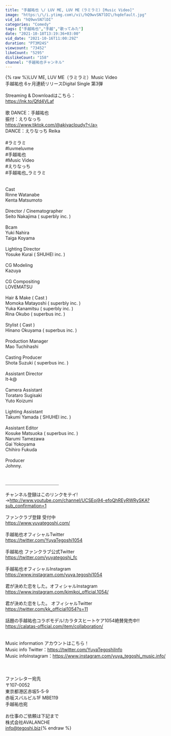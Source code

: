 ```yaml
---
title: "手越祐也 \/ LUV ME, LUV ME（ラミラミ）[Music Video]"
image: "https:\/\/i.ytimg.com\/vi\/hQ9wvSN7lDI\/hqdefault.jpg"
vid_id: "hQ9wvSN7lDI"
categories: "Comedy"
tags: ["手越祐也","手越","歌ってみた"]
date: "2021-10-18T13:19:36+03:00"
vid_date: "2021-10-16T11:00:29Z"
duration: "PT3M24S"
viewcount: "73452"
likeCount: "5295"
dislikeCount: "158"
channel: "手越祐也チャンネル"
---
```

{% raw %}LUV ME, LUV ME（ラミラミ）Music Video　<br />手越祐也 6ヶ月連続リリースDigital Single 第3弾<br /><br />Streaming &amp; Downloadはこちら：<br /><a rel="nofollow" target="blank" href="https://lnk.to/Qfd4VLaf">https://lnk.to/Qfd4VLaf</a><br /><br />歌 DANCE：手越祐也<br />振付：えりなっち <br /><a rel="nofollow" target="blank" href="https://www.tiktok.com/@akiyacloudy?">https://www.tiktok.com/@akiyacloudy?</a><br />DANCE：えりなっち Reika<br /><br />#ラミラミ<br />#luvmeluvme<br />#手越祐也<br />#Music Video<br />#えりなっち<br />#手越祐也_ラミラミ<br /><br /><br />Cast <br />Rinne Watanabe<br />Kenta Matsumoto<br /><br />Director / Cinematographer <br />Seito Nakajima ( superbly inc. )<br /><br />Bcam<br />Yuki Nahira <br />Taiga Koyama<br /><br />Lighting Director <br />Yosuke Kurai ( SHUHEI inc. )<br /><br />CG Modeling<br />Kazuya<br /><br />CG Compositing<br />LOVEMATSU<br /><br />Hair &amp; Make ( Cast )<br />Momoka Matayoshi ( superbly inc. )<br />Yuka Kanamitsu ( superbly inc. )<br />Rina Okubo ( superbus inc. )<br /><br />Stylist ( Cast )<br />Hinano Okuyama ( superbus inc. )<br /><br />Production Manager <br />Mao Tuchihashi<br /><br />Casting Producer <br />Shota Suzuki ( superbus inc. )<br /><br />Assistant Director <br />It-k@<br /><br />Camera Assistant <br />Torataro Sugisaki <br />Yuto Koizumi<br /><br />Lighting Assistant <br />Takumi Yamada ( SHUHEI inc. )<br /><br />Assistant Editor <br />Kosuke Matsuoka ( superbus inc. )<br />Narumi Tamezawa <br />Gai Yokoyama <br />Chihiro Fukuda <br /><br />Producer <br />Johnny.<br /><br /><br />＿＿＿＿＿＿＿＿＿＿＿＿<br /><br />チャンネル登録はこのリンクをテイ!<br />→<a rel="nofollow" target="blank" href="http://www.youtube.com/channel/UCSEoj94-efoQhREyRWRySKA?sub_confirmation=1">http://www.youtube.com/channel/UCSEoj94-efoQhREyRWRySKA?sub_confirmation=1</a><br /><br />ファンクラブ登録 受付中<br /><a rel="nofollow" target="blank" href="https://www.yuyategoshi.com/">https://www.yuyategoshi.com/</a><br /><br />手越祐也オフィシャルTwitter<br /><a rel="nofollow" target="blank" href="https://twitter.com/YuyaTegoshi1054">https://twitter.com/YuyaTegoshi1054</a><br /><br />手越祐也 ファンクラブ公式Twitter<br /><a rel="nofollow" target="blank" href="https://twitter.com/yuyategoshi_fc">https://twitter.com/yuyategoshi_fc</a><br /><br />手越祐也オフィシャルInstagram<br /><a rel="nofollow" target="blank" href="https://www.instagram.com/yuya.tegoshi1054">https://www.instagram.com/yuya.tegoshi1054</a><br /><br />君が決めた恋をした。オフィシャルInstagram <a rel="nofollow" target="blank" href="https://www.instagram.com/kimikoi_official.1054/">https://www.instagram.com/kimikoi_official.1054/</a><br /><br />君が決めた恋をした。 オフィシャルTwitter<br /><a rel="nofollow" target="blank" href="https://twitter.com/kk_official1054?s=11">https://twitter.com/kk_official1054?s=11</a><br /><br />話題の手越祐也コラボモデル!カラタスヒートケア1054絶賛発売中!!<br /><a rel="nofollow" target="blank" href="https://calatas-official.com/item/collaboration/">https://calatas-official.com/item/collaboration/</a><br /><br /><br />Music information アカウントはこちら！<br />Music info Twitter：<a rel="nofollow" target="blank" href="https://twitter.com/YuyaTegoshiInfo">https://twitter.com/YuyaTegoshiInfo</a><br />Music infoInstagram：<a rel="nofollow" target="blank" href="https://www.instagram.com/yuya_tegoshi_music.info/">https://www.instagram.com/yuya_tegoshi_music.info/</a><br /><br /><br /><br />ファンレター宛先 <br />〒107-0052<br />東京都港区赤坂5-5-9 <br />赤坂スバルビル1F MBE119<br /> 手越祐也宛<br /><br />お仕事のご依頼は下記まで<br />株式会社AVALANCHE<br />info@tegoshi.biz{% endraw %}
